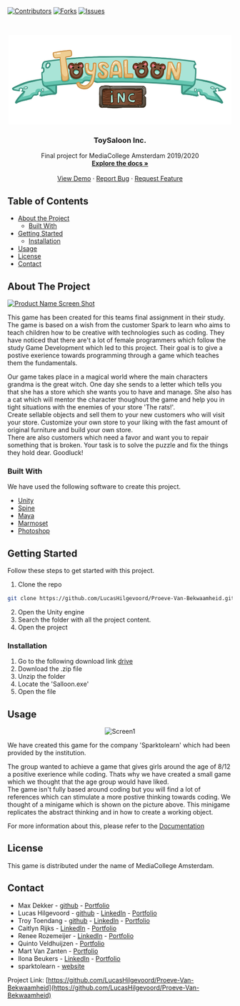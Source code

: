 <!-- PROJECT SHIELDS -->
<!--
*** I'm using markdown "reference style" links for readability.
*** Reference links are enclosed in brackets [ ] instead of parentheses ( ).
*** See the bottom of this document for the declaration of the reference variables
*** for contributors-url, forks-url, etc. This is an optional, concise syntax you may use.
*** https://www.markdownguide.org/basic-syntax/#reference-style-links
-->
[![Contributors][contributors-shield]][contributors-url]
[![Forks][forks-shield]][forks-url]
[![Issues][issues-shield]][issues-url]


<br />
<p align="center">
  <a href="https://github.com/LucasHilgevoord/Proeve-Van-Bekwaamheid">
    <img src="ToySalloon/ToySalloon/Assets/Game/Sprites/Main%20Screen/Logo%20Sprites/logo_00054.png" alt="Logo" width="500" height="200">
  </a>

  <h3 align="center">ToySaloon Inc.</h3>

  <p align="center">
    Final project for MediaCollege Amsterdam 2019/2020
    <br />
    <a href="https://drive.google.com/file/d/1EmPZ5AIcEQLI3x7PtXlkRcyaKX-yjkj4/view?usp=sharing"><strong>Explore the docs »</strong></a>
    <br />
    <br />
    <a href="https://lucashilgevoord.com/demo/ToySaloon/index.html">View Demo</a>
    ·
    <a href="https://github.com/LucasHilgevoord/Proeve-Van-Bekwaamheid/issues">Report Bug</a>
    ·
    <a href="https://github.com/LucasHilgevoord/Proeve-Van-Bekwaamheid/issues">Request Feature</a>
  </p>
</p>



<!-- TABLE OF CONTENTS -->
## Table of Contents

* [About the Project](#about-the-project)
  * [Built With](#built-with)
* [Getting Started](#getting-started)
  * [Installation](#installation)
* [Usage](#usage)
* [License](#license)
* [Contact](#contact)



<!-- ABOUT THE PROJECT -->
## About The Project

[![Product Name Screen Shot][product-screenshot]](https://lucashilgevoord.com/demo/ToySaloon/index.html)

This game has been created for this teams final assignment in their study. The game is based on a wish from the customer Spark to learn who aims to teach children how to be creative with technologies such as coding. They have noticed that there are't a lot of female programmers which follow the study Game Development which led to this project. Their goal is to give a postive exerience towards programming through a game which teaches them the fundamentals.

Our game takes place in a magical world where the main characters grandma is the great witch. One day she sends to a letter which tells you that she has a store which she wants you to have and manage. She also has a cat which will mentor the character thoughout the game and help you in tight situations with the enemies of your store 'The rats!'. \
Create sellable objects and sell them to your new customers who will visit your store. Customize your own store to your liking with the fast amount of original furniture and build your own store. \
There are also customers which need a favor and want you to repair something that is broken. Your task is to solve the puzzle and fix the things they hold dear.
Goodluck!

### Built With
We have used the following software to create this project.
* [Unity](https://unity.com/)
* [Spine](http://esotericsoftware.com/)
* [Maya](https://www.autodesk.nl/products/maya/overview)
* [Marmoset](https://marmoset.co/)
* [Photoshop](https://www.adobe.com/nl/products/photoshop.html)

<!-- GETTING STARTED -->
## Getting Started

Follow these steps to get started with this project.
1. Clone the repo
```sh
git clone https://github.com/LucasHilgevoord/Proeve-Van-Bekwaamheid.git
```
2. Open the Unity engine
3. Search the folder with all the project content.
4. Open the project

### Installation

1. Go to the following download link [drive](https://drive.google.com/file/d/11EYYVf063lPdsmH1EgG5RSy5evHoDS_s/view?usp=sharing)
2. Download the .zip file
3. Unzip the folder
4. Locate the 'Salloon.exe'
5. Open the file


<!-- USAGE EXAMPLES -->
## Usage
<p align="center">
<img src="https://i.imgur.com/pczpXDU.png" alt="Screen1" width="700" height="400">
</p>
We have created this game for the company 'Sparktolearn' which had been provided by the institution. 

The group wanted to achieve a game that gives girls around the age of 8/12 a positive exerience while coding. Thats why we have created a small game which we thought that the age group would have liked. \
The game isn't fully based around coding but you will find a lot of references which can stimulate a more postive thinking towards coding. We thought of a minigame which is shown on the picture above. This minigame replicates the abstract thinking and in how to create a working object.

For more information about this, please refer to the [Documentation](https://drive.google.com/file/d/1EmPZ5AIcEQLI3x7PtXlkRcyaKX-yjkj4/view?usp=sharing)


<!-- LICENSE -->
## License

This game is distributed under the name of MediaCollege Amsterdam.


<!-- CONTACT -->
## Contact

* Max Dekker - [github](https://github.com/MaxHDekker) - [Portfolio](https://xamrekked.wixsite.com/maxdekker)
* Lucas Hilgevoord - [github](https://github.com/LucasHilgevoord) - [LinkedIn](https://www.linkedin.com/in/lucashilgevoord/) - [Portfolio](https://lucashilgevoord.com)
* Troy Toendang - [github](https://github.com/Troy2000) - [LinkedIn](https://www.linkedin.com/in/troy-toendang-1ba372150/) - [Portfolio](http://troy-toendang.com/)
* Caitlyn Rijks - [LinkedIn](https://www.linkedin.com/in/caitlyn-rijks-146902153/) - [Portfolio](http://www.caitlynrijks.nl/)
* Renee Rozemeijer - [LinkedIn](https://www.linkedin.com/in/ren%C3%A9e-rozemeijer-b0aa63151/) - [Portfolio](http://reneerozemeijer.nl/)
* Quinto Veldhuijzen - [Portfolio](http://22806.hosts.ma-cloud.nl/)
* Mart Van Zanten - [Portfolio](https://martvanzanten.wixsite.com/mysite)
* Ilona Beukers - [LinkedIn](https://www.linkedin.com/in/ilona-b-b07a80142/) - [Portfolio](http://ilonabeukers.nl/)
* sparktolearn - [website](https://www.sparktolearn.org/)

Project Link: [https://github.com/LucasHilgevoord/Proeve-Van-Bekwaamheid](https://github.com/LucasHilgevoord/Proeve-Van-Bekwaamheid)

<!-- MARKDOWN LINKS & IMAGES -->
<!-- https://www.markdownguide.org/basic-syntax/#reference-style-links -->
[contributors-shield]: https://img.shields.io/github/contributors/othneildrew/Best-README-Template.svg?style=flat-square
[contributors-url]: https://github.com/LucasHilgevoord/Proeve-Van-Bekwaamheid/graphs/contributors
[forks-shield]: https://img.shields.io/github/forks/othneildrew/Best-README-Template.svg?style=flat-square
[forks-url]: https://github.com/LucasHilgevoord/Proeve-Van-Bekwaamheid/network/members
[issues-shield]: https://img.shields.io/github/issues/othneildrew/Best-README-Template.svg?style=flat-square
[issues-url]: https://github.com/LucasHilgevoord/Proeve-Van-Bekwaamheid/issues
[product-screenshot]: https://i.imgur.com/OEkaiuI.png
